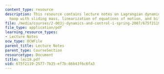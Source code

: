 ```yaml
---
content_type: resource
description: This resource contains lecture notes on Lagrangian dynamics, a spinning
  hoop with sliding mass, linearization of equations of motion, and bifurcations.
file: /media/courses/2-003j-dynamics-and-control-i-spring-2007/675f211925777b35ef7b66b43f6c6fa3_lec19.pdf
file_type: application/pdf
learning_resource_types:
- Lecture Notes
ocw_type: OCWFile
parent_title: Lecture Notes
parent_type: CourseSection
resourcetype: Document
title: lec19.pdf
uid: 675f2119-2577-7b35-ef7b-66b43f6c6fa3
---
```

